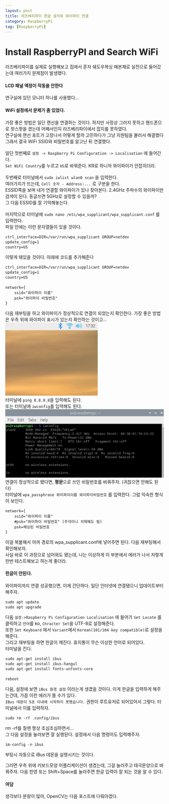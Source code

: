 ```yaml
---
layout: post
title: 라즈베리파이 한글 설치와 와이파이 연결 
category: RaspberryPi
tag: [RaspberryPi]
---
```


# Install RaspberryPI and Search WiFi

라즈베리파이를 실제로 실행해보고 집에서 혼자 쉐도우복싱 해본채로 실전으로 들어갔는데 여러가지 문제점이 발생했다.

#### LCD 패널 액정이 작동을 안한다  
 연구실에 있던 모니터 하나를 사용했다...

#### WiFi 설정에서 문제가 좀 있었다.  
 가장 좋은 방법은 일단 랜선을 연결하는 것이다. 하지만 사정상 그러지 못하고 핸드폰으로 핫스팟을 켰는데 어째서인지 라즈베리파이에서 잡지를 못하였다.  
 연구실에 랜선 포트가 고장나서 어떻게 할까 고민하다가 그냥 지원팀을 불러서 해결했다  
 그래서 결국 WiFi SSID와 비밀번호를 알고난 뒤 연결했다.  
 <br>
 일단 첫번째로 `설정 -> Raspberry Pi Configuration -> Localisation` 에 들어간다.  
 `Set WiFi Country`를 누르고 `US`로 바꿔준다. KR로 하니까 와이파이가 안잡히더라.  
 <br>
 두번째로 터미널에서 `sudo iwlist wlan0 scan` 을 입력한다.  
 여러가지가 뜨는데, `Cell 숫자 - Address:...` 로 구분을 한다.  
 ESSID쪽을 보며 내가 연결할 와이파이가 있나 찾아본다. 2.4GHz 주파수의 와이파이만 검색이 된다. 동글쓰면 5GHz로 설정할 수 있을까?  
 그 다음 ESSID를 잘 기억해놓는다.  
 <br>
 마지막으로 터미널에 
 `sudo nano /etc/wpa_supplicant/wpa_supplicant.conf` 를 입력한다.  
 파일 안에는 이런 문자열들이 있을 것이다.  
```
ctrl_interface=DIR=/var/run/wpa_supplicant GROUP=netdev
update_config=1
country=US
```

이렇게 돼있을 것이다. 아래에 코드를 추가해준다
    
```
ctrl_interface=DIR=/var/run/wpa_supplicant GROUP=netdev
update_config=1
country=US

network={
    ssid="와이파이 이름"
    psk="와이파이 비밀번호"
}
```

다음 재부팅을 하고 와이파이가 정상적으로 연결이 되었는지 확인한다. 
가장 좋은 방법은 우측 위에 와이파이 표시가 있는지 확인하는 것이고...  
![이미지](https://github.com/jo631/jo631.github.io/blob/main/postimg/%EC%99%80%EC%9D%B4%ED%8C%8C%EC%9D%B4.jpg?raw=true)  
 터미널에 `ping 8.8.8.8`을 입력해도 된다.  
또는 터미널에 `iwconfig`를 입력해도 된다.
![이미지](https://github.com/jo631/jo631.github.io/blob/main/postimg/iwconfig.jpg?raw=true)  
연결이 정상적으로 됐다면, **평문**으로 쓰인 비밀번호를 바꿔주자. (귀찮으면 안해도 된다)   
터미널에 `wpa_passphrase 와이파이이름 와이파이비밀번호` 를 입력한다.
그럼 익숙한 형식이 보인다.
```
network={
    ssid="와이파이 이름"
    #psk="와이파이 비밀번호" (주석이니 삭제해도 됨)
    psk=해싱된 비밀번호
}
```
이걸 복붙해서 아까 경로의 wpa_supplicant.conf에 넣어주면 된다. 다음 재부팅해서 확인해보자.  
사실 바로 이 과정으로 넘어와도 됐는데, 나는 이상하게 이 부분에서 에러가 나서 저렇게 한번 테스트해보고 하는게 좋더라.  
    
#### 한글이 안된다.
와이파이까지 연결 성공했으면, 이제 간단하다. 일단 인터넷에 연결됐으니 업데이트부터 해주자.
```
sudo apt update
sudo apt upgrade
```
다음 `설정->Raspberry Pi Configuration Localisation` 에 들어가 `Set Locate` 를 클릭하고 `언어`를 ko, `Chracter Set`을 UTF-8로 설정해준다.  
또한 `Set Keyboard` 에서 `Variant`에서 `Korean(101/104 key compatible)`로 설정을 해준다.   
그리고 재부팅을 하면 한글이 깨진다. 휴지통이 무슨 이상한 언어로 되어있다.  
터미널을 킨다.
```
sudo apt-get install ibus
sudo apt-get install ibus-hangul
sudo apt-get install fonts-unfonts-core

reboot
```

다음, 설정에 보면 `iBus 환경 설정` 이라는게 생겼을 것이다. 이게 한글을 입력하게 해주는건데, 가끔 이런 에러가 뜰 수가 있다.  
` IBus 데몬이 5초 이내에 시작하지 못했습니다. `
권한이 루트유저로 되어있어서 그렇다. 터미널에서 이를 입력하자.  
```
sudo rm -rf .config/ibus
```
rm -rf를 칠땐 항상 조심조심하면서...  
그 다음 설정을 눌러보면 잘 실행된다.
설정에서 다음 명령어도 입력해주자.  
```
im-config -n ibus
```
부팅시 자동으로 iBus 데몬을 실행시키는 것이다.

그러면 우측 위에 키보드모양 어플리케이션이 생겼는데, 그걸 눌러주고 태극문양으로 바꿔주자.
다음 한영 또는 Shift+Space를 눌러주면 한글 입력이 잘 되는 것을 알 수 있다.


#### 여담
생각보다 분량이 많아, OpenCV는 다음 포스트에 다뤄야겠다.